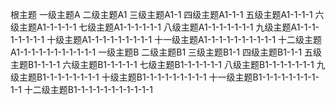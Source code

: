 根主题
  一级主题A
    二级主题A1
      三级主题A1-1
        四级主题A1-1-1
          五级主题A1-1-1-1
            六级主题A1-1-1-1-1
              七级主题A1-1-1-1-1-1
                八级主题A1-1-1-1-1-1-1
                  九级主题A1-1-1-1-1-1-1-1
                    十级主题A1-1-1-1-1-1-1-1-1
                      十一级主题A1-1-1-1-1-1-1-1-1-1
                        十二级主题A1-1-1-1-1-1-1-1-1-1-1
  一级主题B
    二级主题B1
      三级主题B1-1
        四级主题B1-1-1
          五级主题B1-1-1-1
            六级主题B1-1-1-1-1
              七级主题B1-1-1-1-1-1
                八级主题B1-1-1-1-1-1-1
                  九级主题B1-1-1-1-1-1-1-1
                    十级主题B1-1-1-1-1-1-1-1-1
                      十一级主题B1-1-1-1-1-1-1-1-1-1
                        十二级主题B1-1-1-1-1-1-1-1-1-1-1
